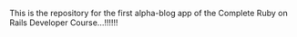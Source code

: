 This is the repository for the first alpha-blog app of the Complete Ruby on Rails Developer Course...!!!!!!

